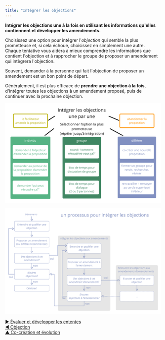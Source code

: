 ```yaml
---
title: "Intégrer les objections"
---
```



**Intégrer les objections une à la fois en utilisant les informations qu'elles contiennent et développer les amendements.**

Choisissez une option pour intégrer l'<dfn data-info="Objection: Un argument démontrant (ou révélant) comment une entente ou une activité (proposée) peut entraîner des conséquences imprévues, ou qu&apos;il y a des moyens intéressants d&apos;améliorer cette entente.">objection</dfn> qui semble la plus prometteuse et, si cela échoue, choisissez en simplement une autre. Chaque tentative vous aidera à mieux comprendre les informations que contient l'objection et à rapprocher le groupe de proposer un amendement qui intègrera l'objection.

Souvent, demander à la personne qui fait l'objection de proposer un amendement est un bon point de départ.

Généralement, il est plus efficace de **prendre une objection à la fois**, d'intégrer toutes les objections à un amendement proposé, puis de continuer avec la prochaine objection.

![Quelques façons d'intégrer les objections](img/agreements/resolve-objections.png)

![Un processus pour intégrer les objections](img/agreements/resolve-objections-process.png)

[&#9654; Évaluer et développer les ententes](evaluate-and-evolve-agreements.html)<br/>[&#9664; Objection](objection.html)<br/>[&#9650; Co-création et évolution](co-creation-and-evolution.html)

